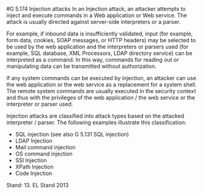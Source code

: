 #G 5.174 Injection attacks
In an Injection attack, an attacker attempts to inject and execute commands in a Web application or Web service. The attack is usually directed against server-side interpreters or a parser.

For example, if inbound data is insufficiently validated, input (for example, form data, cookies, SOAP messages, or HTTP headers) may be selected to be used by the web application and the interpreters or parsers used (for example, SQL database, XML Processors, LDAP directory service) can be interpreted as a command. In this way, commands for reading out or manipulating data can be transmitted without authorization.

If any system commands can be executed by injection, an attacker can use the web application or the web service as a replacement for a system shell. The remote system commands are usually executed in the security context and thus with the privileges of the web application / the web service or the interpreter or parser used.

Injection attacks are classified into attack types based on the attacked interpreter / parser. The following examples illustrate this classification:

* SQL injection (see also G 5.131 SQL injection)
* LDAP Injection
* Mail command injection
* OS command injection
* SSI Injection
* XPath Injection
* Code Injection


Stand: 13. EL Stand 2013



